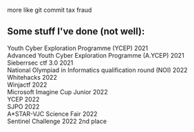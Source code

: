 more like git commit tax fraud  

Some stuff I've done (not well):
-
Youth Cyber Exploration Programme (YCEP) 2021  
Advanced Youth Cyber Exploration Programme (A.YCEP) 2021  
Sieberrsec ctf 3.0 2021  
National Olympiad in Informatics qualification round (NOI) 2022  
Whitehacks 2022  
Winjactf 2022  
Microsoft Imagine Cup Junior 2022  
YCEP 2022  
SJPO 2022  
A*STAR-VJC Science Fair 2022  
Sentinel Challenge 2022 2nd place
